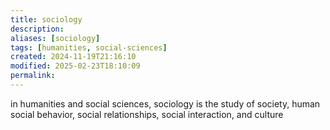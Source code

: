 ```yaml
---
title: sociology
description: 
aliases: [sociology]
tags: [humanities, social-sciences]
created: 2024-11-19T21:16:10
modified: 2025-02-23T18:10:09
permalink:
---
```


in humanities and social sciences, sociology is the study of society, human social behavior, social relationships, social interaction, and culture
